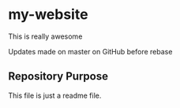 # my-website

This is really awesome

Updates made on master on GitHub before rebase

## Repository Purpose

This file is just a readme file.
